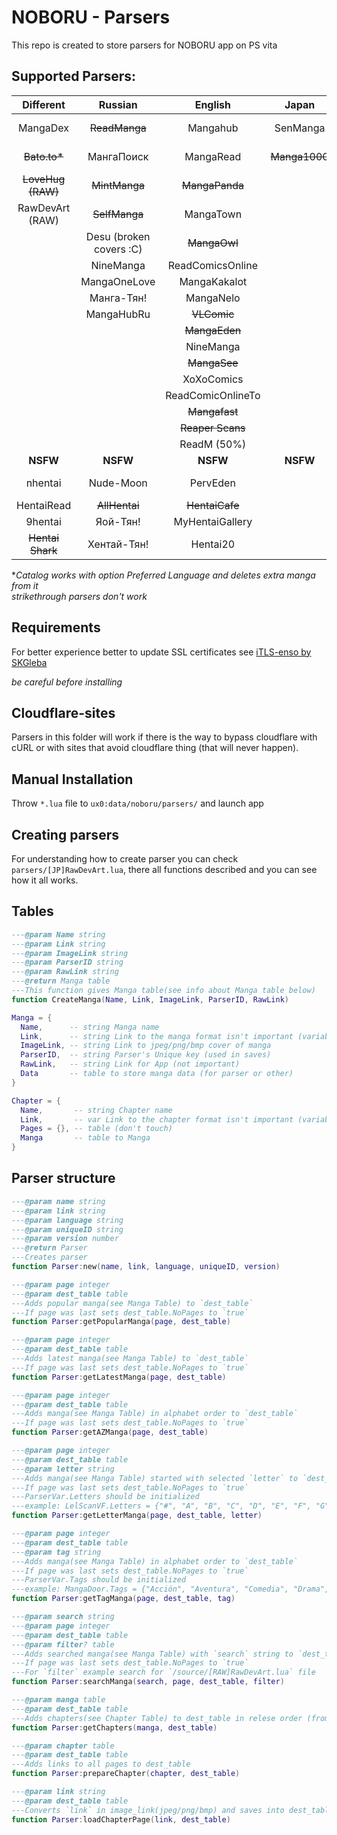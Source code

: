 # NOBORU - Parsers
This repo is created to store parsers for NOBORU app on PS vita
## Supported Parsers: 
|     Different     |         Russian         |      English      |     Japan     |      Spanish       |    Portuguese    |      French       |     Turkish     |    Italian    | Vietnamese  |    Polish     |   German   |  Brazil   | Indonesian  |     Korean     |      Thai      | Arab  |
| :---------------: | :---------------------: | :---------------: | :-----------: | :----------------: | :--------------: | :---------------: | :-------------: | :-----------: | :---------: | :-----------: | :--------: | :-------: | :---------: | :------------: | :------------: | :---: |
|     MangaDex      |      ~~ReadManga~~      |     Mangahub      |   SenManga    |    ~~LeoManga~~    |  ~~Animaregia~~  |   ~~LelScanVF~~   | ~~Mabushimajo~~ | ~~MangaEden~~ |  TruyenQQ   | Phoenix-Scans | NineManga  | NineManga | ~~Komikid~~ | ~~manatoki95~~ |   NiceOppai    | Onma  |
|   ~~Bato.to*~~    |       МангаПоиск        |    MangaRead      | ~~Manga1000~~ |      InManga       |   UnionMangas    |      ScanFR       |   ~~Puzzmos~~   |   NineManga   | TruyengiHot |               | Wie Manga! |           |             |                |    Oremanga    |       |
| ~~LoveHug (RAW)~~ |      ~~MintManga~~      |  ~~MangaPanda~~   |               |    ~~Submanga~~    | ~~GoldenMangas~~ |     NineManga     |   ~~MangaTR~~   |               |             |               |            |           |             |                | CartoonClub-TH |       |
|  RawDevArt (RAW)  |      ~~SelfManga~~      |     MangaTown     |               |     NineManga      |   ~~BRMangas~~   |                   |    SeriManga    |               |             |               |            |           |             |                |                |       |
|                   | Desu (broken covers :C) |   ~~MangaOwl~~    |               |    HeavenManga     |                  |                   |   MangaDenizi   |               |             |               |            |           |             |                |                |       |
|                   |        NineManga        | ReadComicsOnline  |               | ~~TumangaOnline~~  |                  |                   |                 |               |             |               |            |           |             |                |                |       |
|                   |      MangaOneLove       |   MangaKakalot    |               |   ~~MangaDoor~~    |                  |                   |                 |               |             |               |            |           |             |                |                |       |
|                   |       Манга-Тян!        |     MangaNelo     |               |    MangaLibros     |                  |                   |                 |               |             |               |            |           |             |                |                |       |
|                   |       MangaHubRu        |    ~~VLComic~~    |               |   ~~LeoMangas~~    |                  |                   |                 |               |             |               |            |           |             |                |                |       |
|                   |                         |   ~~MangaEden~~   |               |                    |                  |                   |                 |               |             |               |            |           |             |                |                |       |
|                   |                         |     NineManga     |               |                    |                  |                   |                 |               |             |               |            |           |             |                |                |       |
|                   |                         |   ~~MangaSee~~    |               |                    |                  |                   |                 |               |             |               |            |           |             |                |                |       |
|                   |                         |    XoXoComics     |               |                    |                  |                   |                 |               |             |               |            |           |             |                |                |       |
|                   |                         | ReadComicOnlineTo |               |                    |                  |                   |                 |               |             |               |            |           |             |                |                |       |
|                   |                         |   ~~Mangafast~~   |               |                    |                  |                   |                 |               |             |               |            |           |             |                |                |       |
|                   |                         | ~~Reaper Scans~~  |               |                    |                  |                   |                 |               |             |               |            |           |             |                |                |       |
|                   |                         |    ReadM (50%)    |               |                    |                  |                   |                 |               |             |               |            |           |             |                |                |       |
|     **NSFW**      |        **NSFW**         |     **NSFW**      |   **NSFW**    |      **NSFW**      |     **NSFW**     |     **NSFW**      |    **NSFW**     |   **NSFW**    |  **NSFW**   |   **NSFW**    |  **NSFW**  | **NSFW**  |  **NSFW**   |    **NSFW**    |    **NSFW**    |       |
|      nhentai      |        Nude-Moon        |     PervEden      |               |    DoujinHentai    |                  | Histoire d'Hentai |                 |   PervEden    |             |               |            |           |             |                |                |       |
|    HentaiRead     |      ~~AllHentai~~      |  ~~HentaiCafe~~   |               | VerComicsPorno.xxx |                  |                   |                 |               |             |               |            |           |             |                |                |       |
|      9hentai      |        Яой-Тян!         |  MyHentaiGallery  |               |                    |                  |                   |                 |               |             |               |            |           |             |                |                |       |
| ~~Hentai Shark~~  |       Хентай-Тян!       |     Hentai20      |               |                    |                  |                   |                 |               |             |               |            |           |             |                |                |       |

**Catalog works with option Preferred Language and deletes extra manga from it*<br>
*strikethrough parsers don't work*

## Requirements
  For better experience better to update SSL certificates see [iTLS-enso by SKGleba](https://github.com/SKGleba/iTLS-Enso)
  
  *be careful before installing*

## Cloudflare-sites
  Parsers in this folder will work if there is the way to bypass cloudflare with cURL or with sites that avoid cloudflare thing (that will never happen).

## Manual Installation
  Throw `*.lua` file to `ux0:data/noboru/parsers/` and launch app

## Creating parsers
  For understanding how to create parser you can check `parsers/[JP]RawDevArt.lua`, there all functions described and you can see how it all works.

## Tables
  ```Lua
  ---@param Name string
  ---@param Link string
  ---@param ImageLink string
  ---@param ParserID string
  ---@param RawLink string
  ---@return Manga table
  ---This function gives Manga table(see info about Manga table below)
  function CreateManga(Name, Link, ImageLink, ParserID, RawLink)

  Manga = {
	Name,      -- string Manga name
	Link,      -- string Link to the manga format isn't important (variable for parser)
	ImageLink, -- string Link to jpeg/png/bmp cover of manga
	ParserID,  -- string Parser's Unique key (used in saves)
	RawLink,   -- string Link for App (not important)
	Data       -- table to store manga data (for parser or other) 
  }
  
  Chapter = {
	Name,       -- string Chapter name
	Link,       -- var Link to the chapter format isn't important (variable for parser)
	Pages = {}, -- table (don't touch)
	Manga       -- table to Manga
  }
  ```
## Parser structure
  ```Lua
  ---@param name string
  ---@param link string
  ---@param language string
  ---@param uniqueID string
  ---@param version number
  ---@return Parser
  ---Creates parser
  function Parser:new(name, link, language, uniqueID, version)
  
  ---@param page integer
  ---@param dest_table table
  ---Adds popular manga(see Manga Table) to `dest_table`
  ---If page was last sets dest_table.NoPages to `true`
  function Parser:getPopularManga(page, dest_table)
  
  ---@param page integer
  ---@param dest_table table
  ---Adds latest manga(see Manga Table) to `dest_table`
  ---If page was last sets dest_table.NoPages to `true`
  function Parser:getLatestManga(page, dest_table)
  
  ---@param page integer
  ---@param dest_table table
  ---Adds manga(see Manga Table) in alphabet order to `dest_table`
  ---If page was last sets dest_table.NoPages to `true`
  function Parser:getAZManga(page, dest_table)

  ---@param page integer
  ---@param dest_table table
  ---@param letter string
  ---Adds manga(see Manga Table) started with selected `letter` to `dest_table`
  ---If page was last sets dest_table.NoPages to `true`
  ---ParserVar.Letters should be initialized
  ---example: LelScanVF.Letters = {"#", "A", "B", "C", "D", "E", "F", "G", "H", "I", "J", "K", "L", "M", "N", "O", "P", "Q", "R", "S", "T", "U", "V", "W", "X", "Y", "Z"}
  function Parser:getLetterManga(page, dest_table, letter)

  ---@param page integer
  ---@param dest_table table
  ---@param tag string
  ---Adds manga(see Manga Table) in alphabet order to `dest_table`
  ---If page was last sets dest_table.NoPages to `true`
  ---ParserVar.Tags should be initialized
  ---example: MangaDoor.Tags = {"Acción", "Aventura", "Comedia", "Drama", "Ecchi", "Fantasía", "Gender Bender", "Harem", "Histórico", "Horror", "Josei", "Artes Marciales", "Maduro", "Mecha", "Misterio", "One Shot", "Psicológico", "Romance", "Escolar", "Ciencia Ficción", "Seinen", "Shoujo", "Shoujo Ai", "Shounen", "Shounen Ai", "Recuentos de la vida", "Deportes", "Supernatural", "Tragedia", "Yaoi", "Yuri", "Demonios", "Juegos", "Policial", "Militar", "Thriller", "Autos", "Música", "Vampiros", "Magia", "Samurai", "Boys love", "Hentai"}
  function Parser:getTagManga(page, dest_table, tag)

  ---@param search string
  ---@param page integer
  ---@param dest_table table
  ---@param filter? table
  ---Adds searched manga(see Manga Table) with `search` string to `dest_table`
  ---If page was last sets dest_table.NoPages to `true`
  ---For `filter` example search for `/source/[RAW]RawDevArt.lua` file
  function Parser:searchManga(search, page, dest_table, filter)
  
  ---@param manga table
  ---@param dest_table table
  ---Adds chapters(see Chapter Table) to dest_table in relese order (from 1st chapter to nth)
  function Parser:getChapters(manga, dest_table)
  
  ---@param chapter table
  ---@param dest_table table
  ---Adds links to all pages to dest_table
  function Parser:prepareChapter(chapter, dest_table)
  
  ---@param link string
  ---@param dest_table table
  ---Converts `link` in image_link(jpeg/png/bmp) and saves into dest_table.Link
  function Parser:loadChapterPage(link, dest_table)
 
  ```
